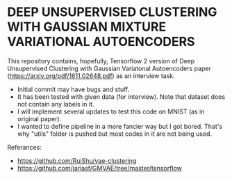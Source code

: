 # DEEP UNSUPERVISED CLUSTERING WITH GAUSSIAN MIXTURE VARIATIONAL AUTOENCODERS

This repository contains, hopefully, Tensorflow 2 version of Deep Unsupervised Clustering with Gaussian Variatonal Autoencoders paper (https://arxiv.org/pdf/1611.02648.pdf) as an interview task.

- Initial commit may have bugs and stuff. 
- It has been tested with given data (for interview). Note that dataset does not contain any labels in it. 
- I will implement several updates to test this code on MNIST (as in original paper).
- I wanted to define pipeline in a more fancier way but I got bored. That's why "utils" folder is pushed but most codes in it are not being used.

Referances:
- https://github.com/RuiShu/vae-clustering
- https://github.com/jariasf/GMVAE/tree/master/tensorflow



